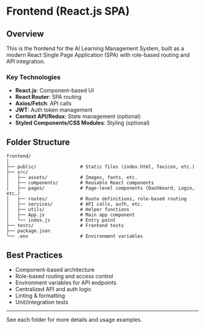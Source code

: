 # Frontend (React.js SPA)

## Overview
This is the frontend for the AI Learning Management System, built as a modern React Single Page Application (SPA) with role-based routing and API integration.

### Key Technologies
- **React.js**: Component-based UI
- **React Router**: SPA routing
- **Axios/Fetch**: API calls
- **JWT**: Auth token management
- **Context API/Redux**: State management (optional)
- **Styled Components/CSS Modules**: Styling (optional)

## Folder Structure

```
frontend/
│
├── public/                # Static files (index.html, favicon, etc.)
├── src/
│   ├── assets/            # Images, fonts, etc.
│   ├── components/        # Reusable React components
│   ├── pages/             # Page-level components (Dashboard, Login, etc.)
│   ├── routes/            # Route definitions, role-based routing
│   ├── services/          # API calls, auth, etc.
│   ├── utils/             # Helper functions
│   ├── App.js             # Main app component
│   └── index.js           # Entry point
├── tests/                 # Frontend tests
├── package.json
└── .env                   # Environment variables
```

## Best Practices
- Component-based architecture
- Role-based routing and access control
- Environment variables for API endpoints
- Centralized API and auth logic
- Linting & formatting
- Unit/integration tests

---

See each folder for more details and usage examples. 